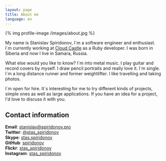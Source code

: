 ```yaml
---
layout: page
title: About me
language: en
---
```


{% img profile-image /images/about.jpg %}

My name is Stanislav Spiridonov, I\`m a software engineer and enthusiast. I\`m currently working at [Cloud Castle](http://cloudcastlegroup.com/) as a Ruby developer. I was born in Siberia and now I live in Samara, Russia.

What else would you like to know? I\`m into metal music. I play guitar and record covers by myself. I draw pencil portraits and really love it. I\`m single. I\`m a long distance runner and former weightlifter. I like travelling and taking photos.

I\`m open for hire. It\`s interesting for me to try different kinds of projects, simple ones as well as large applications. If you have an idea for a project, I'd love to discuss it with you.

## Contact information

**Email**: [stanislav@spiridonov.pro](mailto:stanislav@spiridonov.pro)  
**Twitter**: [@stas_spiridonov](http://twitter.com/stas_spiridonov)  
**Skype**: [stas.spiridonov](skype:stas.spiridonov?call)  
**GitHub**: [spiridonov](https://github.com/spiridonov)  
**Flickr**: [stas_spiridonov](http://www.flickr.com/photos/stas_spiridonov/sets/)  
**Instagram**: [stas_spiridonov](http://instagram.com/stas_spiridonov)  